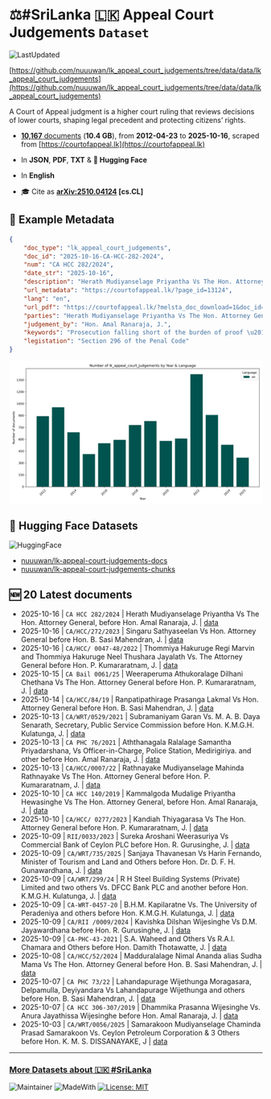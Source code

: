 # ⚖️#SriLanka 🇱🇰 Appeal Court Judgements `Dataset`

![LastUpdated](https://img.shields.io/badge/last_updated-2025--10--16_15:51:57-green)

[https://github.com/nuuuwan/lk_appeal_court_judgements/tree/data/data/lk_appeal_court_judgements](https://github.com/nuuuwan/lk_appeal_court_judgements/tree/data/data/lk_appeal_court_judgements)

A Court of Appeal judgment is a higher court ruling that reviews decisions of lower courts, shaping legal precedent and protecting citizens’ rights.

- [**10,167** documents](https://github.com/nuuuwan/lk_appeal_court_judgements/tree/data/data/lk_appeal_court_judgements) (**10.4 GB**), from **2012-04-23** to **2025-10-16**, scraped from [https://courtofappeal.lk](https://courtofappeal.lk)

- In **JSON**, **PDF**, **TXT** & **🤗 Hugging Face**

- In **English**

- 🎓 Cite as **[arXiv:2510.04124](https://arxiv.org/abs/2510.04124) [cs.CL]**

## 📝 Example Metadata

```json
{
    "doc_type": "lk_appeal_court_judgements",
    "doc_id": "2025-10-16-CA-HCC-282-2024",
    "num": "CA HCC 282/2024",
    "date_str": "2025-10-16",
    "description": "Herath Mudiyanselage Priyantha Vs The Hon. Attorney General, before Hon. Amal Ranaraja, J.",
    "url_metadata": "https://courtofappeal.lk/?page_id=13124",
    "lang": "en",
    "url_pdf": "https://courtofappeal.lk/?melsta_doc_download=1&doc_id=35e79d28-27b5-40f1-b7c5-e8694d790050&filename=CA%20HCC%20282-24.pdf.pdf",
    "parties": "Herath Mudiyanselage Priyantha Vs The Hon. Attorney General,",
    "judgement_by": "Hon. Amal Ranaraja, J.",
    "keywords": "Prosecution falling short of the burden of proof \u2013 Implications surrounding the recovery of a suspected weapon",
    "legistation": "Section 296 of the Penal Code"
}
```

![Chart](https://raw.githubusercontent.com/nuuuwan/lk_appeal_court_judgements/refs/heads/data/data/lk_appeal_court_judgements/docs_by_year_and_lang.png)

## 🤗 Hugging Face Datasets

![HuggingFace](https://img.shields.io/badge/-HuggingFace-FDEE21?style=for-the-badge&logo=HuggingFace)

- [nuuuwan/lk-appeal-court-judgements-docs](https://huggingface.co/datasets/nuuuwan/lk-appeal-court-judgements-docs)
- [nuuuwan/lk-appeal-court-judgements-chunks](https://huggingface.co/datasets/nuuuwan/lk-appeal-court-judgements-chunks)

## 🆕 20 Latest documents

- 2025-10-16 | `CA HCC 282/2024` | Herath Mudiyanselage Priyantha Vs The Hon. Attorney General, before Hon. Amal Ranaraja, J. | [data](https://github.com/nuuuwan/lk_appeal_court_judgements/tree/data/data/lk_appeal_court_judgements/2020s/2025/2025-10-16-CA-HCC-282-2024)
- 2025-10-16 | `CA/HCC/272/2023` | Singaru Sathyaseelan Vs Hon. Attorney General before Hon. B. Sasi Mahendran, J. | [data](https://github.com/nuuuwan/lk_appeal_court_judgements/tree/data/data/lk_appeal_court_judgements/2020s/2025/2025-10-16-CA-HCC-272-2023)
- 2025-10-16 | `CA/HCC/ 0047-48/2022` | Thommiya Hakuruge Regi Marvin and Thommiya Hakuruge Neel Thushara Jayalath Vs. The Attorney General before Hon. P. Kumararatnam, J. | [data](https://github.com/nuuuwan/lk_appeal_court_judgements/tree/data/data/lk_appeal_court_judgements/2020s/2025/2025-10-16-CA-HCC--0047-48-2022)
- 2025-10-15 | `CA Bail 0061/25` | Weeraperuma Athukoralage Dilhani Chethana Vs The Hon. Attorney General before Hon. P. Kumararatnam, J. | [data](https://github.com/nuuuwan/lk_appeal_court_judgements/tree/data/data/lk_appeal_court_judgements/2020s/2025/2025-10-15-CA-Bail-0061-25)
- 2025-10-14 | `CA/HCC/84/19` | Ranpatipathirage Prasanga Lakmal Vs Hon. Attorney General before Hon. B. Sasi Mahendran, J. | [data](https://github.com/nuuuwan/lk_appeal_court_judgements/tree/data/data/lk_appeal_court_judgements/2020s/2025/2025-10-14-CA-HCC-84-19)
- 2025-10-13 | `CA/WRT/0529/2021` | Subramaniyam Garan Vs. M. A. B. Daya Senarath, Secretary, Public Service Commission before Hon. K.M.G.H. Kulatunga, J. | [data](https://github.com/nuuuwan/lk_appeal_court_judgements/tree/data/data/lk_appeal_court_judgements/2020s/2025/2025-10-13-CA-WRT-0529-2021)
- 2025-10-13 | `CA PHC 76/2021` | Aththanagala Ralalage Samantha Priyadarshana, Vs Officer-in-Charge, Police Station, Medirigiriya. and other before Hon. Amal Ranaraja, J. | [data](https://github.com/nuuuwan/lk_appeal_court_judgements/tree/data/data/lk_appeal_court_judgements/2020s/2025/2025-10-13-CA-PHC-76-2021)
- 2025-10-13 | `CA/HCC/0007/22` | Rathnayake Mudiyanselage Mahinda Rathnayake Vs The Hon. Attorney General before Hon. P. Kumararatnam, J. | [data](https://github.com/nuuuwan/lk_appeal_court_judgements/tree/data/data/lk_appeal_court_judgements/2020s/2025/2025-10-13-CA-HCC-0007-22)
- 2025-10-10 | `CA HCC 140/2019` | Kammalgoda Mudalige Priyantha Hewasinghe Vs The Hon. Attorney General, before Hon. Amal Ranaraja, J. | [data](https://github.com/nuuuwan/lk_appeal_court_judgements/tree/data/data/lk_appeal_court_judgements/2020s/2025/2025-10-10-CA-HCC-140-2019)
- 2025-10-10 | `CA/HCC/ 0277/2023` | Kandiah Thiyagarasa Vs The Hon. Attorney General before Hon. P. Kumararatnam, J. | [data](https://github.com/nuuuwan/lk_appeal_court_judgements/tree/data/data/lk_appeal_court_judgements/2020s/2025/2025-10-10-CA-HCC--0277-2023)
- 2025-10-09 | `RII/0033/2023` | Sureka Aroshani Weerasuriya Vs Commercial Bank of Ceylon PLC before Hon. R. Gurusinghe, J. | [data](https://github.com/nuuuwan/lk_appeal_court_judgements/tree/data/data/lk_appeal_court_judgements/2020s/2025/2025-10-09-RII-0033-2023)
- 2025-10-09 | `CA/WRT/735/2025` | Sanjaya Thavanesan Vs Harin Fernando, Minister of Tourism and Land and Others before Hon. Dr. D. F. H. Gunawardhana, J. | [data](https://github.com/nuuuwan/lk_appeal_court_judgements/tree/data/data/lk_appeal_court_judgements/2020s/2025/2025-10-09-CA-WRT-735-2025)
- 2025-10-09 | `CA/WRT/299/24` | R H Steel Building Systems (Private) Limited and two others Vs. DFCC Bank PLC and another before Hon. K.M.G.H. Kulatunga, J. | [data](https://github.com/nuuuwan/lk_appeal_court_judgements/tree/data/data/lk_appeal_court_judgements/2020s/2025/2025-10-09-CA-WRT-299-24)
- 2025-10-09 | `CA-WRT-0457-20` | B.H.M. Kapilaratne Vs. The University of Peradeniya and others before Hon. K.M.G.H. Kulatunga, J. | [data](https://github.com/nuuuwan/lk_appeal_court_judgements/tree/data/data/lk_appeal_court_judgements/2020s/2025/2025-10-09-CA-WRT-0457-20)
- 2025-10-09 | `CA/RII /0009/2024` | Kavishka Dilshan Wijesinghe Vs D.M. Jayawardhana before Hon. R. Gurusinghe, J. | [data](https://github.com/nuuuwan/lk_appeal_court_judgements/tree/data/data/lk_appeal_court_judgements/2020s/2025/2025-10-09-CA-RII--0009-2024)
- 2025-10-09 | `CA-PHC-43-2021` | S.A. Waheed and Others Vs R.A.I. Chamara and Others before Hon. Damith Thotawatte, J. | [data](https://github.com/nuuuwan/lk_appeal_court_judgements/tree/data/data/lk_appeal_court_judgements/2020s/2025/2025-10-09-CA-PHC-43-2021)
- 2025-10-08 | `CA/HCC/52/2024` | Madduralalage Nimal Ananda alias Sudha Mama Vs The Hon. Attorney General before Hon. B. Sasi Mahendran, J. | [data](https://github.com/nuuuwan/lk_appeal_court_judgements/tree/data/data/lk_appeal_court_judgements/2020s/2025/2025-10-08-CA-HCC-52-2024)
- 2025-10-07 | `CA PHC 73/22` | Lahandapurage Wijethunga Moragasara, Delpamulla, Deyiyandara Vs Lahandapurage Wijethunga and others before Hon. B. Sasi Mahendran, J. | [data](https://github.com/nuuuwan/lk_appeal_court_judgements/tree/data/data/lk_appeal_court_judgements/2020s/2025/2025-10-07-CA-PHC-73-22)
- 2025-10-07 | `CA HCC 306-307/2019` | Dhammika Prasanna Wijesinghe Vs. Anura Jayathissa Wijesinghe before Hon. Amal Ranaraja, J. | [data](https://github.com/nuuuwan/lk_appeal_court_judgements/tree/data/data/lk_appeal_court_judgements/2020s/2025/2025-10-07-CA-HCC-306-307-2019)
- 2025-10-03 | `CA/WRT/0056/2025` | Samarakoon Mudiyanselage Chaminda Prasad Samarakoon Vs. Ceylon Petroleum Corporation & 3 Others before Hon. K. M. S. DISSANAYAKE, J | [data](https://github.com/nuuuwan/lk_appeal_court_judgements/tree/data/data/lk_appeal_court_judgements/2020s/2025/2025-10-03-CA-WRT-0056-2025)

---

### [More Datasets about 🇱🇰 #SriLanka](https://github.com/nuuuwan/lk_datasets)

![Maintainer](https://img.shields.io/badge/maintainer-nuuuwan-red)
![MadeWith](https://img.shields.io/badge/made_with-python-blue)
[![License: MIT](https://img.shields.io/badge/License-MIT-yellow.svg)](https://opensource.org/licenses/MIT)
